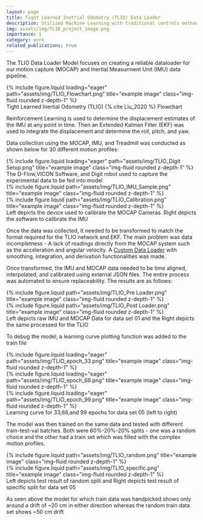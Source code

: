 ```yaml
---
layout: page
title: Tight Learned Inetrial Odometry (TLIO) Data Loader
description: Utilized Machine Learning with traditional controls methods for current pose estimation for humanoid robot - Digit
img: assets/img/TLIO_project_image.png
importance: 1
category: work
related_publications: true
---
```


The TLIO Data Loader Model focuses on creating a reliable dataloader for our motion capture (MOCAP) and Inertial Measurment Unit (IMU) data pipeline. 

<div class="row">
    <div class="col-sm mt-3 mt-md-0">
        {% include figure.liquid loading="eager" path="assets/img/TLIO_Flowchart.png" title="example image" class="img-fluid rounded z-depth-1" %}
    </div>
</div>
<div class="caption">
    Tight Learned Inertial Odometry (TLIO) {% cite Liu_2020 %} Flowchart
</div>

Reinforcement Learning is used to determine the displacement estimates of the IMU at any point in time. Then an Extended Kalman Filter (EKF) was used to integrate the displacement and determine the roll, pitch, and yaw. 

Data collection using the MOCAP, IMU, and Treadmill was conducted as shown below for 30 different motion profiles:

<div class="row">
    <div class="col-sm mt-3 mt-md-0">
        {% include figure.liquid loading="eager" path="assets/img/TLIO_Digit Setup.png" title="example image" class="img-fluid rounded z-depth-1" %}
    </div>
</div>
<div class="caption">
    The D-Flow,VICON Software, and Digit robot used to capture the experimental data to be fed into model
</div>

<div class="row justify-content-sm-center">
    <div class="col-sm-8 mt-3 mt-md-0">
        {% include figure.liquid path="assets/img/TLIO_IMU_Sample.png" title="example image" class="img-fluid rounded z-depth-1" %}
    </div>
    <div class="col-sm-4 mt-3 mt-md-0">
        {% include figure.liquid path="assets/img/TLIO_Calibration.png" title="example image" class="img-fluid rounded z-depth-1" %}
    </div>
</div>
<div class="caption">
    Left depicts the device used to calibrate the MOCAP Cameras. Right depicts the software to calibrate the IMU
</div>

Once the data was collected, It needed to be transformed to match the format required for the TLIO network and EKF. The main problem was data incompletness - A lack of readings directly from the MOCAP system such as the acceleration and angular velocity. A <a href="https://github.com/lokichubs/TLIO-Data-Loader">Custom Data Loader</a> with smoothing, integration, and derivation functionalities was made. 

Once transformed, the IMU and MOCAP data needed to be time aligned, interpolated, and calibrated using external JSON files. The entire process was automated to ensure replaceability. The results are as follows:

<div class="row justify-content-sm-center">
    <div class="col-sm mt-3 mt-md-0">
        {% include figure.liquid path="assets/img/TLIO_Pre Loader.png" title="example image" class="img-fluid rounded z-depth-1" %}
    </div>
    <div class="col-sm mt-3 mt-md-0">
        {% include figure.liquid path="assets/img/TLIO_Post Loader.png" title="example image" class="img-fluid rounded z-depth-1" %}
    </div>
</div>
<div class="caption">
    Left depicts raw IMU and MOCAP Data for data set 01 and the Right depicts the same processed for the TLIO
</div>

To debug the model, a learning curve plotting function was added to the train file

<div class="row">
    <div class="col-sm mt-3 mt-md-0">
        {% include figure.liquid loading="eager" path="assets/img/TLIO_epoch_33.png" title="example image" class="img-fluid rounded z-depth-1" %}
    </div>
    <div class="col-sm mt-3 mt-md-0">
        {% include figure.liquid loading="eager" path="assets/img/TLIO_epoch_66.png" title="example image" class="img-fluid rounded z-depth-1" %}
    </div>
    <div class="col-sm mt-3 mt-md-0">
        {% include figure.liquid loading="eager" path="assets/img/TLIO_epoch_99.png" title="example image" class="img-fluid rounded z-depth-1" %}
    </div>
</div>
<div class="caption">
    Learning curve for 33,66,and 99 epochs for data set 05 (left to right)
</div>

The model was then trained on the same data and tested with different train-test-val batches. Both were 60%-20%-20% splits - one was a random choice and the other had a train set which was filled with the complex motion profiles.

<div class="row justify-content-sm-center">
    <div class="col-sm mt-3 mt-md-0">
        {% include figure.liquid path="assets/img/TLIO_random.png" title="example image" class="img-fluid rounded z-depth-1" %}
    </div>
    <div class="col-sm mt-3 mt-md-0">
        {% include figure.liquid path="assets/img/TLIO_specific.png" title="example image" class="img-fluid rounded z-depth-1" %}
    </div>
</div>
<div class="caption">
    Left depicts test result of random split and Right depicts test result of specific split for data set 05
</div>

As seen above the model for which train data was handpicked shows only around a drift of ~20 cm in either direction whereas the random train data set shows ~50 cm drift


